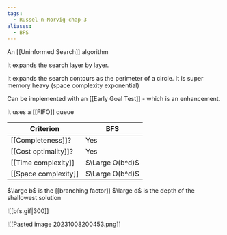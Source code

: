 ```yaml
---
tags:
  - Russel-n-Norvig-chap-3
aliases:
  - BFS
---
```

An [[Uninformed Search]] algorithm

It expands the search layer by layer.

It expands the search contours as the perimeter of a circle. It is super memory heavy (space complexity exponential)

Can be implemented with an [[Early Goal Test]] - which is an enhancement.

It uses a [[FIFO]] queue

| Criterion | BFS |
| --------- | --- |
| [[Completeness]]? | Yes |
| [[Cost optimality]]? | Yes |
| [[Time complexity]] | $\Large O(b^d)$ |
| [[Space complexity]] | $\Large O(b^d)$ |
$\large b$ is the [[branching factor]]
$\large d$ is the depth of the shallowest solution


![[bfs.gif|300]]


![[Pasted image 20231008200453.png]]

